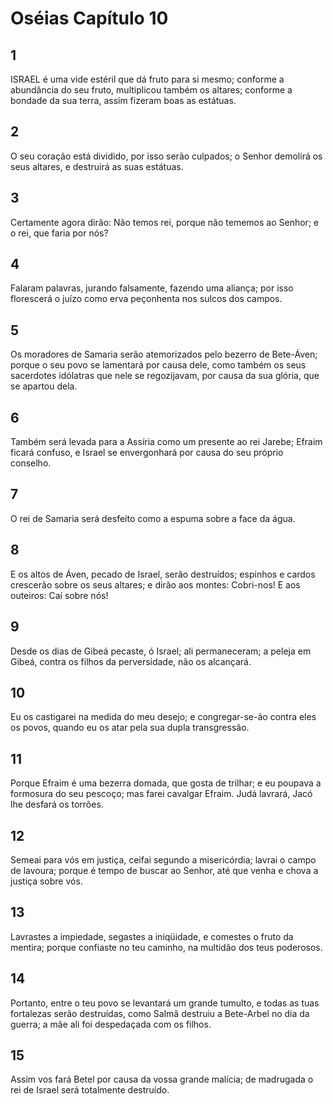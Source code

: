 # Oséias Capítulo 10

## 1
ISRAEL é uma vide estéril que dá fruto para si mesmo; conforme a abundância do seu fruto, multiplicou também os altares; conforme a bondade da sua terra, assim fizeram boas as estátuas.

## 2
O seu coração está dividido, por isso serão culpados; o Senhor demolirá os seus altares, e destruirá as suas estátuas.

## 3
Certamente agora dirão: Não temos rei, porque não tememos ao Senhor; e o rei, que faria por nós?

## 4
Falaram palavras, jurando falsamente, fazendo uma aliança; por isso florescerá o juízo como erva peçonhenta nos sulcos dos campos.

## 5
Os moradores de Samaria serão atemorizados pelo bezerro de Bete-Áven; porque o seu povo se lamentará por causa dele, como também os seus sacerdotes idólatras que nele se regozijavam, por causa da sua glória, que se apartou dela.

## 6
Também será levada para a Assíria como um presente ao rei Jarebe; Efraim ficará confuso, e Israel se envergonhará por causa do seu próprio conselho.

## 7
O rei de Samaria será desfeito como a espuma sobre a face da água.

## 8
E os altos de Áven, pecado de Israel, serão destruídos; espinhos e cardos crescerão sobre os seus altares; e dirão aos montes: Cobri-nos! E aos outeiros: Caí sobre nós!

## 9
Desde os dias de Gibeá pecaste, ó Israel; ali permaneceram; a peleja em Gibeá, contra os filhos da perversidade, não os alcançará.

## 10
Eu os castigarei na medida do meu desejo; e congregar-se-ão contra eles os povos, quando eu os atar pela sua dupla transgressão.

## 11
Porque Efraim é uma bezerra domada, que gosta de trilhar; e eu poupava a formosura do seu pescoço; mas farei cavalgar Efraim. Judá lavrará, Jacó lhe desfará os torrões.

## 12
Semeai para vós em justiça, ceifai segundo a misericórdia; lavrai o campo de lavoura; porque é tempo de buscar ao Senhor, até que venha e chova a justiça sobre vós.

## 13
Lavrastes a impiedade, segastes a iniqüidade, e comestes o fruto da mentira; porque confiaste no teu caminho, na multidão dos teus poderosos.

## 14
Portanto, entre o teu povo se levantará um grande tumulto, e todas as tuas fortalezas serão destruídas, como Salmã destruiu a Bete-Arbel no dia da guerra; a mãe ali foi despedaçada com os filhos.

## 15
Assim vos fará Betel por causa da vossa grande malícia; de madrugada o rei de Israel será totalmente destruído.


